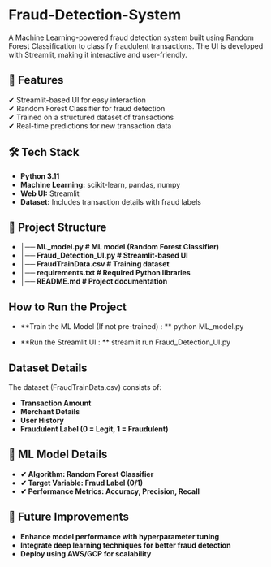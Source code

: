 # Fraud-Detection-System
A Machine Learning-powered fraud detection system built using Random Forest Classification to classify fraudulent transactions. The UI is developed with Streamlit, making it interactive and user-friendly.

## 📌 Features
✔ Streamlit-based UI for easy interaction  
✔ Random Forest Classifier for fraud detection  
✔ Trained on a structured dataset of transactions  
✔ Real-time predictions for new transaction data  

## 🛠 Tech Stack
- **Python 3.11**  
- **Machine Learning:** scikit-learn, pandas, numpy  
- **Web UI:** Streamlit  
- **Dataset:** Includes transaction details with fraud labels  

## 📂 Project Structure
- **│── ML_model.py            # ML model (Random Forest Classifier)**
- **│── Fraud_Detection_UI.py           # Streamlit-based UI**
- **│── FraudTrainData.csv               # Training dataset**
- **│── requirements.txt          # Required Python libraries**
- **│── README.md                 # Project documentation**

## How to Run the Project
- **Train the ML Model (If not pre-trained) : **
python ML_model.py

- **Run the Streamlit UI : **
streamlit run Fraud_Detection_UI.py

## Dataset Details
The dataset (FraudTrainData.csv) consists of:
- **Transaction Amount**
- **Merchant Details**
- **User History**
- **Fraudulent Label (0 = Legit, 1 = Fraudulent)**
  
## 🧠 ML Model Details
- **✔ Algorithm: Random Forest Classifier**
- **✔ Target Variable: Fraud Label (0/1)**
- **✔ Performance Metrics: Accuracy, Precision, Recall**

## 🎯 Future Improvements
- **Enhance model performance with hyperparameter tuning**
- **Integrate deep learning techniques for better fraud detection**
- **Deploy using AWS/GCP for scalability**

